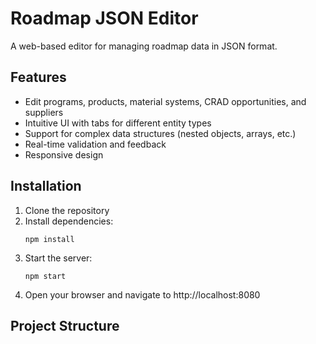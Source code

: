 # Roadmap JSON Editor

A web-based editor for managing roadmap data in JSON format.

## Features

- Edit programs, products, material systems, CRAD opportunities, and suppliers
- Intuitive UI with tabs for different entity types
- Support for complex data structures (nested objects, arrays, etc.)
- Real-time validation and feedback
- Responsive design

## Installation

1. Clone the repository
2. Install dependencies:
   ```
   npm install
   ```
3. Start the server:
   ```
   npm start
   ```
4. Open your browser and navigate to http://localhost:8080

## Project Structure 